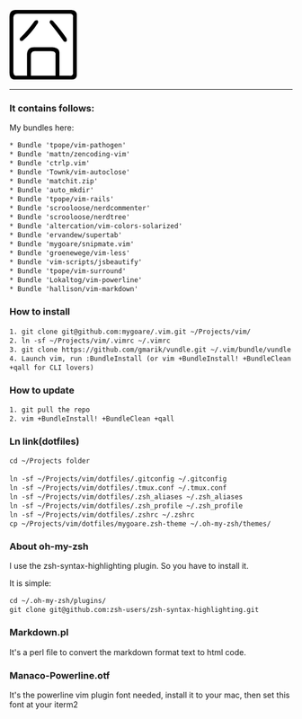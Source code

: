 ![jiong](http://github.com/mygoare/.vim/raw/master/jiong.png)
_______

### It contains follows:

My bundles here:

    * Bundle 'tpope/vim-pathogen'
    * Bundle 'mattn/zencoding-vim'
    * Bundle 'ctrlp.vim'
    * Bundle 'Townk/vim-autoclose'
    * Bundle 'matchit.zip'
    * Bundle 'auto_mkdir'
    * Bundle 'tpope/vim-rails'
    * Bundle 'scrooloose/nerdcommenter'
    * Bundle 'scrooloose/nerdtree'
    * Bundle 'altercation/vim-colors-solarized'
    * Bundle 'ervandew/supertab'
    * Bundle 'mygoare/snipmate.vim'
    * Bundle 'groenewege/vim-less'
    * Bundle 'vim-scripts/jsbeautify'
    * Bundle 'tpope/vim-surround'
    * Bundle 'Lokaltog/vim-powerline'
    * Bundle 'hallison/vim-markdown'

### How to install

    1. git clone git@github.com:mygoare/.vim.git ~/Projects/vim/
    2. ln -sf ~/Projects/vim/.vimrc ~/.vimrc
    3. git clone https://github.com/gmarik/vundle.git ~/.vim/bundle/vundle
    4. Launch vim, run :BundleInstall (or vim +BundleInstall! +BundleClean +qall for CLI lovers)

### How to update

    1. git pull the repo
    2. vim +BundleInstall! +BundleClean +qall

### Ln link(dotfiles)

    cd ~/Projects folder

    ln -sf ~/Projects/vim/dotfiles/.gitconfig ~/.gitconfig
    ln -sf ~/Projects/vim/dotfiles/.tmux.conf ~/.tmux.conf
    ln -sf ~/Projects/vim/dotfiles/.zsh_aliases ~/.zsh_aliases
    ln -sf ~/Projects/vim/dotfiles/.zsh_profile ~/.zsh_profile
    ln -sf ~/Projects/vim/dotfiles/.zshrc ~/.zshrc
    cp ~/Projects/vim/dotfiles/mygoare.zsh-theme ~/.oh-my-zsh/themes/

### About oh-my-zsh

I use the zsh-syntax-highlighting plugin. So you have to install it.

It is simple:

    cd ~/.oh-my-zsh/plugins/
    git clone git@github.com:zsh-users/zsh-syntax-highlighting.git

### Markdown.pl

It's a perl file to convert the markdown format text to html code.

### Manaco-Powerline.otf

It's the powerline vim plugin font needed, install it to your mac, then set this font at your iterm2
